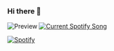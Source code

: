 ### Hi there 👋

<!--
**JusJos/JusJos** is a ✨ _special_ ✨ repository because its `README.md` (this file) appears on your GitHub profile.

Here are some ideas to get you started:

- 🔭 I’m currently working on ...
- 🌱 I’m currently learning ...
- 👯 I’m looking to collaborate on ...
- 🤔 I’m looking for help with ...
- 💬 Ask me about ...
- 📫 How to reach me: ...
- 😄 Pronouns: ...
- ⚡ Fun fact: ...
-->

![Preview](https://jusjos.vercel.app/api?theme=dark)
<a href="https://github.com/jusjos/Spotify-Readme">
  <img src="https://https://listningto.vercel.app//api" alt="Current Spotify Song">
</a>

[![Spotify](https://listningto.vercel.app/api/spotify)](https://open.spotify.com/user/31hwcqsifxpl57olnj2yqq6iijiq)
